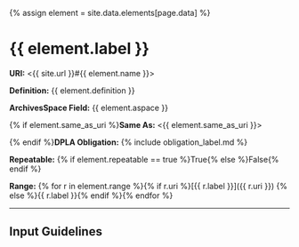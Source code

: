 {% assign element = site.data.elements[page.data] %}

# {{ element.label }}

__URI:__ <{{ site.url }}#{{ element.name }}>

__Definition:__ {{ element.definition }}

__ArchivesSpace Field:__ {{ element.aspace }}

{% if element.same_as_uri %}__Same As:__ <{{ element.same_as_uri }}>

{% endif %}__DPLA Obligation:__ {% include obligation_label.md %}

__Repeatable:__ {% if element.repeatable == true %}True{% else %}False{% endif %}

__Range:__ {% for r in element.range %}{% if r.uri %}[{{ r.label }}]({{ r.uri }})  {% else %}{{ r.label }}{% endif %}{% endfor %}

---

## Input Guidelines
